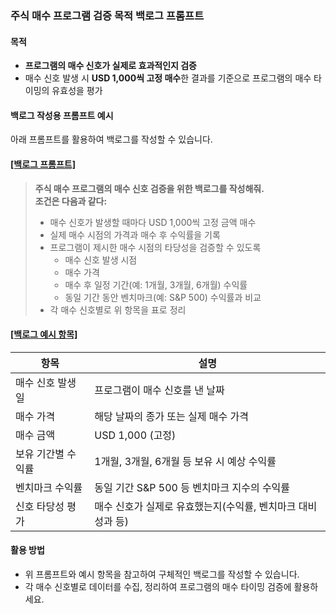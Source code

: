 ### 주식 매수 프로그램 검증 목적 백로그 프롬프트

#### 목적
- **프로그램의 매수 신호가 실제로 효과적인지 검증**  
- 매수 신호 발생 시 **USD 1,000씩 고정 매수**한 결과를 기준으로 프로그램의 매수 타이밍의 유효성을 평가

#### 백로그 작성용 프롬프트 예시

아래 프롬프트를 활용하여 백로그를 작성할 수 있습니다.

#### [[백로그 프롬프트]](pplx://action/followup)

> **주식 매수 프로그램의 매수 신호 검증을 위한 백로그를 작성해줘.  
> 조건은 다음과 같다:**  
> - 매수 신호가 발생할 때마다 USD 1,000씩 고정 금액 매수  
> - 실제 매수 시점의 가격과 매수 후 수익률을 기록  
> - 프로그램이 제시한 매수 시점의 타당성을 검증할 수 있도록  
>   - 매수 신호 발생 시점  
>   - 매수 가격  
>   - 매수 후 일정 기간(예: 1개월, 3개월, 6개월) 수익률  
>   - 동일 기간 동안 벤치마크(예: S&P 500) 수익률과 비교  
> - 각 매수 신호별로 위 항목을 표로 정리

#### [[백로그 예시 항목]](pplx://action/followup)

| 항목              | 설명                                                         |
|-------------------|--------------------------------------------------------------|
| 매수 신호 발생일   | 프로그램이 매수 신호를 낸 날짜                                |
| 매수 가격         | 해당 날짜의 종가 또는 실제 매수 가격                           |
| 매수 금액         | USD 1,000 (고정)                                             |
| 보유 기간별 수익률 | 1개월, 3개월, 6개월 등 보유 시 예상 수익률                    |
| 벤치마크 수익률   | 동일 기간 S&P 500 등 벤치마크 지수의 수익률                   |
| 신호 타당성 평가  | 매수 신호가 실제로 유효했는지(수익률, 벤치마크 대비 성과 등)    |

#### 활용 방법

- 위 프롬프트와 예시 항목을 참고하여 구체적인 백로그를 작성할 수 있습니다.
- 각 매수 신호별로 데이터를 수집, 정리하여 프로그램의 매수 타이밍 검증에 활용하세요.